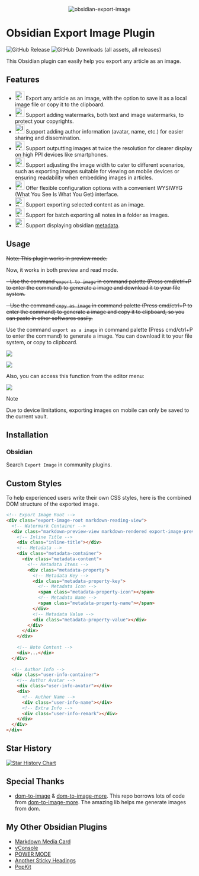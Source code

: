 <center>

![obsidian-export-image](https://socialify.git.ci/zhouhua/obsidian-export-image/image?custom_description=Easily+convert+your+article+to+image&description=1&font=KoHo&language=1&logo=https%3A%2F%2Fobsidian.md%2Fimages%2Fobsidian-logo-gradient.svg&name=1&owner=1&pattern=Charlie+Brown&stargazers=1&theme=Auto)

</center>

# Obsidian Export Image Plugin

![GitHub Release](https://img.shields.io/github/v/release/zhouhua/obsidian-export-image?include_prereleases&style=flat) ![GitHub Downloads (all assets, all releases)](https://img.shields.io/github/downloads/zhouhua/obsidian-export-image/total?style=flat)

This Obsidian plugin can easily help you export any article as an image.

## Features

- <img src="https://raw.githubusercontent.com/Tarikul-Islam-Anik/Animated-Fluent-Emojis/master/Emojis/Objects/Camera.png" alt="Camera" width="25" height="25" /> Export any article as an image, with the option to save it as a local image file or copy it to the clipboard.
- <img src="https://raw.githubusercontent.com/Tarikul-Islam-Anik/Animated-Fluent-Emojis/master/Emojis/Objects/Locked%20with%20Pen.png" alt="Locked with Pen" width="25" height="25" /> Support adding watermarks, both text and image watermarks, to protect your copyrights.
- <img src="https://raw.githubusercontent.com/Tarikul-Islam-Anik/Animated-Fluent-Emojis/master/Emojis/Objects/Identification%20Card.png" alt="Identification Card" width="25" height="25" /> Support adding author information (avatar, name, etc.) for easier sharing and dissemination.
- <img src="https://raw.githubusercontent.com/Tarikul-Islam-Anik/Animated-Fluent-Emojis/master/Emojis/Objects/Mobile%20Phone.png" alt="Mobile Phone" width="25" height="25" /> Support outputting images at twice the resolution for clearer display on high PPI devices like smartphones.
- <img src="https://raw.githubusercontent.com/Tarikul-Islam-Anik/Animated-Fluent-Emojis/master/Emojis/Objects/Straight%20Ruler.png" alt="Straight Ruler" width="25" height="25" /> Support adjusting the image width to cater to different scenarios, such as exporting images suitable for viewing on mobile devices or ensuring readability when embedding images in articles.
- <img src="https://raw.githubusercontent.com/Tarikul-Islam-Anik/Animated-Fluent-Emojis/master/Emojis/Objects/Level%20Slider.png" alt="Level Slider" width="25" height="25" /> Offer flexible configuration options with a convenient WYSIWYG (What You See Is What You Get) interface.
- <img src="https://raw.githubusercontent.com/Tarikul-Islam-Anik/Animated-Fluent-Emojis/master/Emojis/Objects/Bookmark%20Tabs.png" alt="Bookmark Tabs" width="25" height="25" /> Support exporting selected content as an image.
- <img src="https://raw.githubusercontent.com/Tarikul-Islam-Anik/Animated-Fluent-Emojis/master/Emojis/Objects/Card%20Index%20Dividers.png" alt="Card Index Dividers" width="25" height="25" /> Support for batch exporting all notes in a folder as images.
- <img src="https://raw.githubusercontent.com/Tarikul-Islam-Anik/Animated-Fluent-Emojis/master/Emojis/Objects/Receipt.png" alt="Receipt" width="25" height="25" /> Support displaying obsidian [metadata](https://help.obsidian.md/Editing+and+formatting/Properties).

## Usage

~~Note: This plugin works in preview mode.~~

Now, it works in both preview and read mode.

~~- Use the command `export to image` in command palette (Press cmd/ctrl+P to enter the command) to generate a image and download it to your file system.~~

~~- Use the command `copy as image` in command palette (Press cmd/ctrl+P to enter the command) to generate a image and copy it to clipboard, so you can paste in other softwares easily.~~

Use the command `export as a image` in command palette (Press cmd/ctrl+P to enter the command) to generate a image. You can download it to your file system, or copy to clipboard.

![](./assets/commad.png)

![](./assets/config.png)

Also, you can access this function from the editor menu:

![](./assets/menu.png)

> [!NOTE]
> Due to device limitations, exporting images on mobile can only be saved to the current vault.

## Installation

### Obsidian

Search `Export Image` in community plugins.

## Custom Styles

To help experienced users write their own CSS styles, here is the combined DOM structure of the exported image.

```html
<!-- Export Image Root -->
<div class="export-image-root markdown-reading-view">
  <!-- Watermark Container -->
  <div class="markdown-preview-view markdown-rendered export-image-preview-container">
    <!-- Inline Title -->
    <div class="inline-title"></div>
    <!-- Metadata -->
    <div class="metadata-container">
      <div class="metadata-content">
        <!-- Metadata Items -->
        <div class="metadata-property">
          <!-- Metadata Key -->
          <div class="metadata-property-key">
            <!-- Metadata Icon -->
            <span class="metadata-property-icon"></span>
            <!-- Metadata Name -->
            <span class="metadata-property-name"></span>
          </div>
          <!-- Metadata Value -->
          <div class="metadata-property-value"></div>
        </div>
      </div>
    </div>
    
    <!-- Note Content -->
    <div>...</div>
  </div>
  
  <!-- Author Info -->
  <div class="user-info-container">
    <!-- Author Avatar -->
    <div class="user-info-avatar"></div>
    <div>
      <!-- Author Name -->
      <div class="user-info-name"></div>
      <!-- Extra Info -->
      <div class="user-info-remark"></div>
    </div>
  </div>
</div>
```

## Star History

[![Star History Chart](https://api.star-history.com/svg?repos=zhouhua/obsidian-export-image&type=Date)](https://star-history.com/#zhouhua/obsidian-export-image&Date)

## Special Thanks

- [dom-to-image](https://github.com/tsayen/dom-to-image) & [dom-to-image-more](https://github.com/1904labs/dom-to-image-more). This repo borrows lots of code from [dom-to-image-more](https://github.com/1904labs/dom-to-image-more). The amazing lib helps me generate images from dom.

## My Other Obsidian Plugins

- [Markdown Media Card](https://github.com/zhouhua/obsidian-markdown-media-card)
- [vConsole](https://github.com/zhouhua/obsidian-vconsole)
- [POWER MODE](https://github.com/zhouhua/obsidian-power-mode)
- [Another Sticky Headings](https://github.com/zhouhua/obsidian-sticky-headings)
- [PopKit](https://github.com/zhouhua/obsidian-popkit)
